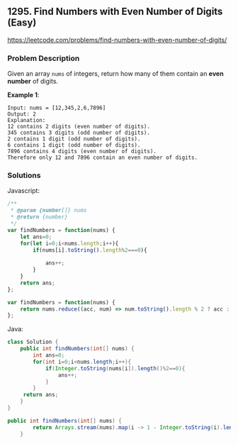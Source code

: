 ## 1295. Find Numbers with Even Number of Digits (Easy)

https://leetcode.com/problems/find-numbers-with-even-number-of-digits/

### Problem Description

Given an array `nums` of integers, return how many of them contain an **even number** of digits.
 

**Example 1**:
```
Input: nums = [12,345,2,6,7896]
Output: 2
Explanation: 
12 contains 2 digits (even number of digits). 
345 contains 3 digits (odd number of digits). 
2 contains 1 digit (odd number of digits). 
6 contains 1 digit (odd number of digits). 
7896 contains 4 digits (even number of digits). 
Therefore only 12 and 7896 contain an even number of digits.

```
### Solutions

Javascript:

```javascript
/**
 * @param {number[]} nums
 * @return {number}
 */
var findNumbers = function(nums) {
    let ans=0;
    for(let i=0;i<nums.length;i++){
        if(nums[i].toString().length%2===0){
            
            ans++;
        }        
    }
    return ans;
};
```
```javascript
var findNumbers = function(nums) {
    return nums.reduce((acc, num) => num.toString().length % 2 ? acc : acc + 1, 0)
};
```

Java:

```java
class Solution {
    public int findNumbers(int[] nums) {
        int ans=0;
        for(int i=0;i<nums.length;i++){
            if(Integer.toString(nums[i]).length()%2==0){
                ans++;
            }
        }
     return ans;   
    }
}
```
```java
public int findNumbers(int[] nums) {
        return Arrays.stream(nums).map(i -> 1 - Integer.toString(i).length() % 2).sum();
    }
```
